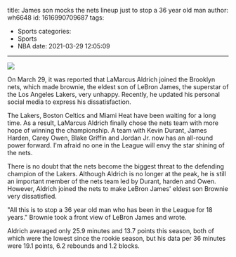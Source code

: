 title: James son mocks the nets lineup  just to stop a 36 year old man
author: wh6648
id: 1616990709687
tags: 
- Sports
categories: 
- Sports
- NBA
date: 2021-03-29 12:05:09
---
![](https://p5.itc.cn/images01/20210329/9d8756ebf0dc478ca5a44011cd731b2b.png)


On March 29, it was reported that LaMarcus Aldrich joined the Brooklyn nets, which made brownie, the eldest son of LeBron James, the superstar of the Los Angeles Lakers, very unhappy. Recently, he updated his personal social media to express his dissatisfaction.

The Lakers, Boston Celtics and Miami Heat have been waiting for a long time. As a result, LaMarcus Aldrich finally chose the nets team with more hope of winning the championship. A team with Kevin Durant, James Harden, Carey Owen, Blake Griffin and Jordan Jr. now has an all-round power forward. I'm afraid no one in the League will envy the star shining of the nets.

There is no doubt that the nets become the biggest threat to the defending champion of the Lakers. Although Aldrich is no longer at the peak, he is still an important member of the nets team led by Durant, harden and Owen. However, Aldrich joined the nets to make LeBron James' eldest son Brownie very dissatisfied.

"All this is to stop a 36 year old man who has been in the League for 18 years." Brownie took a front view of LeBron James and wrote.

Aldrich averaged only 25.9 minutes and 13.7 points this season, both of which were the lowest since the rookie season, but his data per 36 minutes were 19.1 points, 6.2 rebounds and 1.2 blocks.

